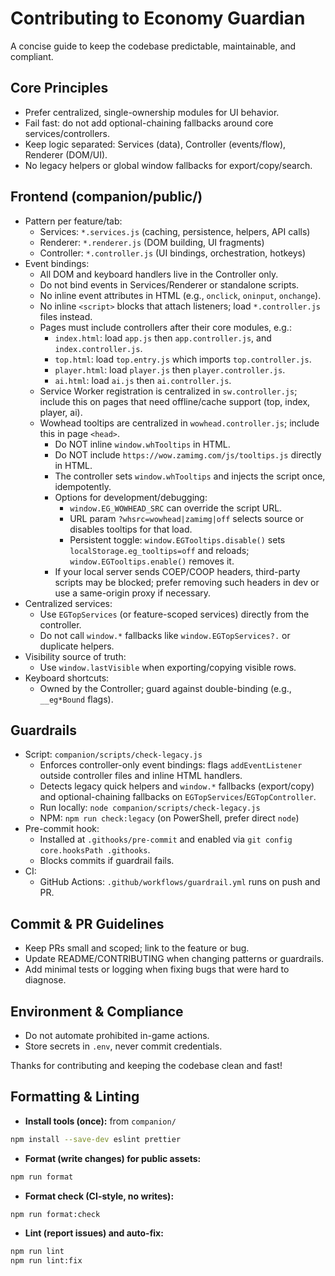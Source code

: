 # Contributing to Economy Guardian

A concise guide to keep the codebase predictable, maintainable, and compliant.

## Core Principles

- Prefer centralized, single-ownership modules for UI behavior.
- Fail fast: do not add optional-chaining fallbacks around core services/controllers.
- Keep logic separated: Services (data), Controller (events/flow), Renderer (DOM/UI).
- No legacy helpers or global window fallbacks for export/copy/search.

## Frontend (companion/public/)

- Pattern per feature/tab:
  - Services: `*.services.js` (caching, persistence, helpers, API calls)
  - Renderer: `*.renderer.js` (DOM building, UI fragments)
  - Controller: `*.controller.js` (UI bindings, orchestration, hotkeys)
- Event bindings:
  - All DOM and keyboard handlers live in the Controller only.
  - Do not bind events in Services/Renderer or standalone scripts.
  - No inline event attributes in HTML (e.g., `onclick`, `oninput`, `onchange`).
  - No inline `<script>` blocks that attach listeners; load `*.controller.js` files instead.
  - Pages must include controllers after their core modules, e.g.:
    - `index.html`: load `app.js` then `app.controller.js`, and `index.controller.js`.
    - `top.html`: load `top.entry.js` which imports `top.controller.js`.
    - `player.html`: load `player.js` then `player.controller.js`.
    - `ai.html`: load `ai.js` then `ai.controller.js`.
  - Service Worker registration is centralized in `sw.controller.js`; include this on pages that need offline/cache support (top, index, player, ai).
  - Wowhead tooltips are centralized in `wowhead.controller.js`; include this in page `<head>`.
    - Do NOT inline `window.whTooltips` in HTML.
    - Do NOT include `https://wow.zamimg.com/js/tooltips.js` directly in HTML.
    - The controller sets `window.whTooltips` and injects the script once, idempotently.
    - Options for development/debugging:
      - `window.EG_WOWHEAD_SRC` can override the script URL.
      - URL param `?whsrc=wowhead|zamimg|off` selects source or disables tooltips for that load.
      - Persistent toggle: `window.EGTooltips.disable()` sets `localStorage.eg_tooltips=off` and reloads; `window.EGTooltips.enable()` removes it.
    - If your local server sends COEP/COOP headers, third-party scripts may be blocked; prefer removing such headers in dev or use a same-origin proxy if necessary.
- Centralized services:
  - Use `EGTopServices` (or feature-scoped services) directly from the controller.
  - Do not call `window.*` fallbacks like `window.EGTopServices?.` or duplicate helpers.
- Visibility source of truth:
  - Use `window.lastVisible` when exporting/copying visible rows.
- Keyboard shortcuts:
  - Owned by the Controller; guard against double-binding (e.g., `__eg*Bound` flags).

## Guardrails

- Script: `companion/scripts/check-legacy.js`
  - Enforces controller-only event bindings: flags `addEventListener` outside controller files and inline HTML handlers.
  - Detects legacy quick helpers and `window.*` fallbacks (export/copy) and optional-chaining fallbacks on `EGTopServices`/`EGTopController`.
  - Run locally: `node companion/scripts/check-legacy.js`
  - NPM: `npm run check:legacy` (on PowerShell, prefer direct `node`)
- Pre-commit hook:
  - Installed at `.githooks/pre-commit` and enabled via `git config core.hooksPath .githooks`.
  - Blocks commits if guardrail fails.
- CI:
  - GitHub Actions: `.github/workflows/guardrail.yml` runs on push and PR.

## Commit & PR Guidelines

- Keep PRs small and scoped; link to the feature or bug.
- Update README/CONTRIBUTING when changing patterns or guardrails.
- Add minimal tests or logging when fixing bugs that were hard to diagnose.

## Environment & Compliance

- Do not automate prohibited in-game actions.
- Store secrets in `.env`, never commit credentials.

Thanks for contributing and keeping the codebase clean and fast!

## Formatting & Linting

- **Install tools (once):** from `companion/`

```sh
npm install --save-dev eslint prettier
```

- **Format (write changes) for public assets:**

```sh
npm run format
```

- **Format check (CI-style, no writes):**

```sh
npm run format:check
```

- **Lint (report issues) and auto-fix:**

```sh
npm run lint
npm run lint:fix
```
